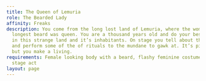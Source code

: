 ```yaml
---
title: The Queen of Lemuria
role: The Bearded Lady
affinity: Freaks
description: You come from the long lost land of Lemuria, where the woman with the
  longest beard was queen. You are a thousand years old and do your best to survive
  in this strange land and it’s inhabitants. On stage you tell about the ways of Lemuria
  and perform some of the of rituals to the mundane to gawk at. It’s pitiful life,
  but you make a living.
requirements: Female looking body with a beard, flashy feminine costume, having a
  stage act
layout: page
---
```


